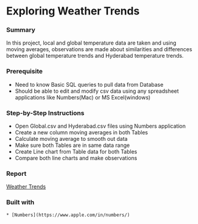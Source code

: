 # Exploring Weather Trends

### Summary
  In this project, local and global temperature data are taken and using moving averages, observations are made about similarities and differences between global temperature trends and Hyderabad temperature trends.

### Prerequisite
  * Need to know Basic SQL queries to pull data from Database
  * Should be able to edit and modify csv data using any spreadsheet applications like Numbers(Mac) or MS Excel(windows)

### Step-by-Step Instructions
   * Open Global.csv and Hyderabad.csv files using Numbers application
   * Create a new column moving averages in both Tables
   * Calculate moving average to smooth out data
   * Make sure both Tables are in same data range
   * Create Line chart from Table data for both Tables
   * Compare both line charts and make observations

### Report
  [Weather Trends](weather_trends.pdf)

### Built with
    * [Numbers](https://www.apple.com/in/numbers/)
